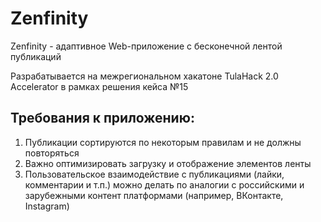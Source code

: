 # Zenfinity

Zenfinity - адаптивное Web-приложение с бесконечной лентой публикаций

Разрабатывается на межрегиональном хакатоне TulaHack 2.0 Accelerator в рамках решения кейса №15

## Требования к приложению:
1. Публикации сортируются по некоторым правилам и не должны повторяться
2. Важно оптимизировать загрузку и отображение элементов ленты
3. Пользовательское взаимодействие с публикациями (лайки, комментарии и т.п.) можно делать по аналогии с российскими и зарубежными контент платформами (например, ВКонтакте, Instagram)
